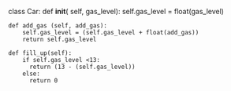 class Car:
    def __init__( self, gas_level):
        self.gas_level = float(gas_level)
        
    def add_gas (self, add_gas):
        self.gas_level = (self.gas_level + float(add_gas))
        return self.gas_level

    def fill_up(self):
        if self.gas_level <13:
          return (13 - (self.gas_level))
        else:
          return 0
      
